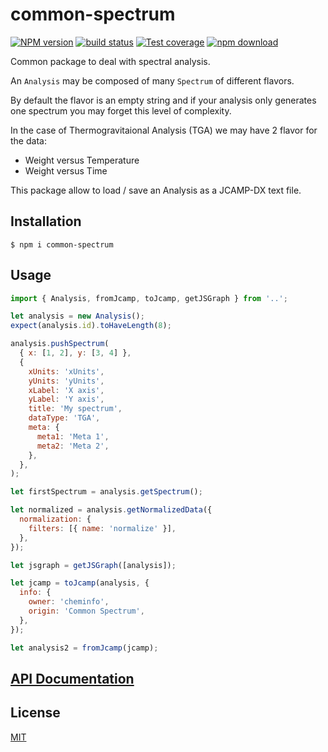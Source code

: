 # common-spectrum

[![NPM version][npm-image]][npm-url]
[![build status][ci-image]][ci-url]
[![Test coverage][codecov-image]][codecov-url]
[![npm download][download-image]][download-url]

Common package to deal with spectral analysis.

An `Analysis` may be composed of many `Spectrum` of different flavors.

By default the flavor is an empty string and if your analysis only generates
one spectrum you may forget this level of complexity.

In the case of Thermogravitaional Analysis (TGA) we may have 2 flavor for the data:

- Weight versus Temperature
- Weight versus Time

This package allow to load / save an Analysis as a JCAMP-DX text file.

## Installation

`$ npm i common-spectrum`

## Usage

```js
import { Analysis, fromJcamp, toJcamp, getJSGraph } from '..';

let analysis = new Analysis();
expect(analysis.id).toHaveLength(8);

analysis.pushSpectrum(
  { x: [1, 2], y: [3, 4] },
  {
    xUnits: 'xUnits',
    yUnits: 'yUnits',
    xLabel: 'X axis',
    yLabel: 'Y axis',
    title: 'My spectrum',
    dataType: 'TGA',
    meta: {
      meta1: 'Meta 1',
      meta2: 'Meta 2',
    },
  },
);

let firstSpectrum = analysis.getSpectrum();

let normalized = analysis.getNormalizedData({
  normalization: {
    filters: [{ name: 'normalize' }],
  },
});

let jsgraph = getJSGraph([analysis]);

let jcamp = toJcamp(analysis, {
  info: {
    owner: 'cheminfo',
    origin: 'Common Spectrum',
  },
});

let analysis2 = fromJcamp(jcamp);
```

## [API Documentation](https://cheminfo.github.io/common-spectrum/)

## License

[MIT](./LICENSE)

[npm-image]: https://img.shields.io/npm/v/common-spectrum.svg
[npm-url]: https://www.npmjs.com/package/common-spectrum
[ci-image]: https://github.com/cheminfo/common-spectrum/workflows/Node.js%20CI/badge.svg?branch=master
[ci-url]: https://github.com/cheminfo/common-spectrum/actions?query=workflow%3A%22Node.js+CI%22
[codecov-image]: https://img.shields.io/codecov/c/github/cheminfo/common-spectrum.svg
[codecov-url]: https://codecov.io/gh/cheminfo/common-spectrum
[download-image]: https://img.shields.io/npm/dm/common-spectrum.svg
[download-url]: https://www.npmjs.com/package/common-spectrum
